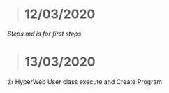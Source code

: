 > # 12/03/2020
   *Steps.md is for first steps*

> # 13/03/2020
   :thumbsup: HyperWeb User class execute and Create Program

